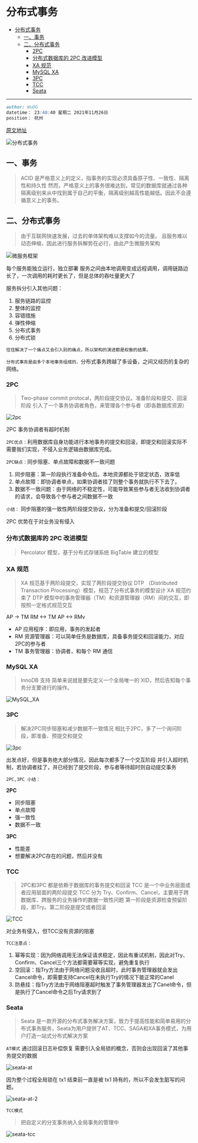 # 分布式事务

- [分布式事务](#分布式事务)
  - [一、事务](#一事务)
  - [二、分布式事务](#二分布式事务)
    - [2PC](#2pc)
    - [分布式数据库的 2PC 改进模型](#分布式数据库的-2pc-改进模型)
    - [XA 规范](#xa-规范)
    - [MySQL XA](#mysql-xa)
    - [3PC](#3pc)
    - [TCC](#tcc)
    - [Seata](#seata)

---

```md
author: WuDG
datetime： 23:40:40 星期二 2021年11月26日
position： 杭州
```


[原文地址](https://mp.weixin.qq.com/s?__biz=MzkxNTE3NjQ3MA==&mid=2247485728&idx=1&sn=f1ea6c37d5eb0d2a69315a08b0d1263b&source=41#wechat_redirect)

![分布式事务](https://cdn.jsdelivr.net/gh/wudg/picgo@master/images/blog/distribute_transaction.png)

## 一、事务
> ACID 是严格意义上的定义，指事务的实现必须具备原子性、一致性、隔离性和持久性
> 然而，严格意义上的事务很难达到，常见的数据库就通过各种隔离级别来从中找到属于自己的平衡，隔离级别越高性能越低。因此不会遵循意义上的事务。

## 二、分布式事务
> 由于互联网快速发展，过去的单体架构难以支撑如今的流量。
> 且服务难以动态伸缩，因此进行服务拆解势在必行，由此产生微服务架构

![微服务框架](https://cdn.jsdelivr.net/gh/wudg/picgo@master/images/blog/microservices.png)

每个服务能独立运行，独立部署
服务之间由本地调用变成远程调用，调用链路边长了，一次调用的耗时更长了，但是总体的吞吐量更大了

服务拆分引入其他问题：
1. 服务链路的监控
2. 整体的监控
3. 容错措施
4. 弹性伸缩
5. 分布式事务
6. 分布式锁

`往往解决了一个痛点又会引入别的痛点，所以架构的演进都是权衡的结果。`

`分布式事务是由多个本地事务组成的，`分布式事务跨越了多设备，之间又经历的复杂的网络。

### 2PC
> Two-phase commit protocal，两阶段提交协议。准备阶段和提交、回滚阶段
> 引入了一个事务协调者角色，来管理各个参与者（即各数据库资源）

![2pc](https://cdn.jsdelivr.net/gh/wudg/picgo@master/images/blog/2pc.png)

2PC 事务协调者有超时机制

`2PC优点：`利用数据库自身功能进行本地事务的提交和回滚，即提交和回滚实际不需要我们实现，不侵入业务逻辑由数据库完成。

`2PC缺点：`同步阻塞、单点故障和数据不一致问题

1. 同步阻塞：第一阶段执行准备命令后。本地资源都处于锁定状态，效率低
2. 单点故障：即协调者单点，如果协调者挂了则整个事务就执行不下去了。
3. 数据不一致问题：由于网络的不稳定性，可能导致某些参与者无法收到协调者的请求，会导致各个参与者之间数据不一致

`小结：`
同步阻塞的强一致性两阶段提交协议，分为准备和提交/回滚阶段

2PC 优势在于对业务没有侵入



### 分布式数据库的 2PC 改进模型
> Percolator 模型，基于分布式存储系统 BigTable 建立的模型


### XA 规范
> XA 规范基于两阶段提交，实现了两阶段提交协议
> DTP （Distributed Transaction Processing）模型，规范了分布式事务的模型设计
> XA 规范约束了 DTP 模型中的事务管理器（TM）和资源管理器（RM）间的交互，即按照一定格式规范交互

AP -> TM
RM <-> TM
AP <-> RMv


* AP 应用程序：即应用，事务的发起者
* RM 资源管理器：可以简单任务是数据库，具备事务提交和回滚能力，对应2PC的参与者
* TM 事务管理器：协调者，和每个 RM 通信

### MySQL XA
> InnoDB 支持
> 简单来说就是要先定义一个全局唯一的 XID，然后告知每个事务分支要进行的操作。

![MySQL_XA](https://cdn.jsdelivr.net/gh/wudg/picgo@master/images/blog/MySQL_XA.png)


### 3PC
> 解决2PC同步阻塞和减少数据不一致情况
>相比于2PC，多了一个询问阶段，即准备、预提交和提交

![3pc](https://cdn.jsdelivr.net/gh/wudg/picgo@master/images/blog/3pc.png)

出发点好，但是事务绝大部分情况，因此每次都多了一个交互阶段
并引入超时机制，若协调者挂了，并已经到了提交阶段，参与者等待超时则自动提交事务

`2PC,3PC 小结：`

**2PC**
* 同步阻塞
* 单点故障
* 强一致性
* 数据不一致

**3PC**
* 性能差
* 想要解决2PC存在的问题，然后并没有

### TCC
> 2PC和3PC 都是依赖于数据库的事务提交和回滚
> TCC 是一个中业务层面或者应用层面的两阶段提交
> TCC 分为 Try、Confirm、Cancel，主要用于跨数据库、跨服务的业务操作的数据一致性问题
> 第一阶段是资源检查预留阶段，即Try。第二阶段是提交或者回滚

![TCC](https://cdn.jsdelivr.net/gh/wudg/picgo@master/images/blog/TCC.png)

对业务有侵入，但TCC没有资源的阻塞

`TCC注意点：`
1. 幂等实现：因为网络调用无法保证请求稳定，因此有重试机制，因此对Try、Confirm、Cancel三个方法都需要幂等实现，避免重复执行
2. 空回滚：指Try方法由于网络问题没收且超时，此时事务管理器就会发出Cancel命令，即需要支持Cancel在未执行Try的情况下能正常的Canel
3. 防悬挂：指Try方法由于网络阻塞超时触发了事务管理器发出了Canel命令，但是执行了Cancel命令之后Try请求到了


### Seata
> Seata 是一款开源的分布式事务解决方案，致力于提高性能和简单易用的分布式事务服务，Seata为用户提供了AT、TCC、SAGA和XA事务模式，为用户打造一站式分布式解决方案


`AT模式`
通过回滚日志补偿恢复
需要引入全局锁的概念，否则会出现回滚了其他事务提交的数据

![seata-at](https://cdn.jsdelivr.net/gh/wudg/picgo@master/images/blog/seata-at.png)

因为整个过程全局锁在 tx1 结束前一直是被 tx1 持有的，所以不会发生脏写的问题。

![seata-at-2](https://cdn.jsdelivr.net/gh/wudg/picgo@master/images/blog/seata-at-2.png)

`TCC模式`
> 把自定义的分支事务纳入全局事务的管理中

![seata-tcc](https://cdn.jsdelivr.net/gh/wudg/picgo@master/images/blog/seata-tcc.png)